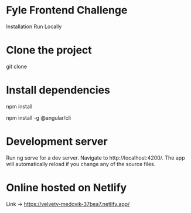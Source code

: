 # Fyle Frontend Challenge

Installation
Run Locally

# Clone the project

  git clone

# Install dependencies

  npm install

  npm install -g @angular/cli

# Development server

Run ng serve for a dev server. Navigate to http://localhost:4200/. The app will automatically reload if you change any of the source files.

# Online hosted on Netlify

Link -> https://velvety-medovik-37bea7.netlify.app/